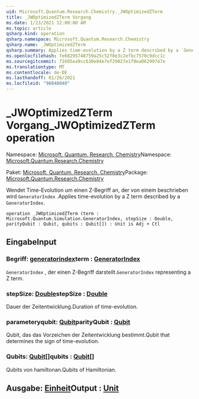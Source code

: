 ```yaml
---
uid: Microsoft.Quantum.Research.Chemistry._JWOptimizedZTerm
title: _JWOptimizedZTerm Vorgang
ms.date: 1/23/2021 12:00:00 AM
ms.topic: article
qsharp.kind: operation
qsharp.namespace: Microsoft.Quantum.Research.Chemistry
qsharp.name: _JWOptimizedZTerm
qsharp.summary: Applies time-evolution by a Z term described by a `GeneratorIndex`.
ms.openlocfilehash: fe68295748759a25c52f8e3c2efbc7570c9dcc1c
ms.sourcegitcommit: 71605ea9cc630e84e7ef29027e1f0ea06299747e
ms.translationtype: MT
ms.contentlocale: de-DE
ms.lasthandoff: 01/26/2021
ms.locfileid: "98848040"
---
```

# <a name="_jwoptimizedzterm-operation"></a><span data-ttu-id="ced23-102">_JWOptimizedZTerm Vorgang</span><span class="sxs-lookup"><span data-stu-id="ced23-102">_JWOptimizedZTerm operation</span></span>

<span data-ttu-id="ced23-103">Namespace: [Microsoft. Quantum. Research. Chemistry](xref:Microsoft.Quantum.Research.Chemistry)</span><span class="sxs-lookup"><span data-stu-id="ced23-103">Namespace: [Microsoft.Quantum.Research.Chemistry](xref:Microsoft.Quantum.Research.Chemistry)</span></span>

<span data-ttu-id="ced23-104">Paket: [Microsoft. Quantum. Research. Chemistry](https://nuget.org/packages/Microsoft.Quantum.Research.Chemistry)</span><span class="sxs-lookup"><span data-stu-id="ced23-104">Package: [Microsoft.Quantum.Research.Chemistry](https://nuget.org/packages/Microsoft.Quantum.Research.Chemistry)</span></span>


<span data-ttu-id="ced23-105">Wendet Time-Evolution um einen Z-Begriff an, der von einem beschrieben wird `GeneratorIndex` .</span><span class="sxs-lookup"><span data-stu-id="ced23-105">Applies time-evolution by a Z term described by a `GeneratorIndex`.</span></span>

```qsharp
operation _JWOptimizedZTerm (term : Microsoft.Quantum.Simulation.GeneratorIndex, stepSize : Double, parityQubit : Qubit, qubits : Qubit[]) : Unit is Adj + Ctl
```


## <a name="input"></a><span data-ttu-id="ced23-106">Eingabe</span><span class="sxs-lookup"><span data-stu-id="ced23-106">Input</span></span>

### <a name="term--generatorindex"></a><span data-ttu-id="ced23-107">Begriff: [generatorindex](xref:Microsoft.Quantum.Simulation.GeneratorIndex)</span><span class="sxs-lookup"><span data-stu-id="ced23-107">term : [GeneratorIndex](xref:Microsoft.Quantum.Simulation.GeneratorIndex)</span></span>

<span data-ttu-id="ced23-108">`GeneratorIndex` , der einen Z-Begriff darstellt.</span><span class="sxs-lookup"><span data-stu-id="ced23-108">`GeneratorIndex` representing a Z term.</span></span>


### <a name="stepsize--double"></a><span data-ttu-id="ced23-109">stepSize: [Double](xref:microsoft.quantum.lang-ref.double)</span><span class="sxs-lookup"><span data-stu-id="ced23-109">stepSize : [Double](xref:microsoft.quantum.lang-ref.double)</span></span>

<span data-ttu-id="ced23-110">Dauer der Zeitentwicklung.</span><span class="sxs-lookup"><span data-stu-id="ced23-110">Duration of time-evolution.</span></span>


### <a name="parityqubit--qubit"></a><span data-ttu-id="ced23-111">parameteryqubit: [Qubit](xref:microsoft.quantum.lang-ref.qubit)</span><span class="sxs-lookup"><span data-stu-id="ced23-111">parityQubit : [Qubit](xref:microsoft.quantum.lang-ref.qubit)</span></span>

<span data-ttu-id="ced23-112">Qubit, das das Vorzeichen der Zeitentwicklung bestimmt.</span><span class="sxs-lookup"><span data-stu-id="ced23-112">Qubit that determines the sign of time-evolution.</span></span>


### <a name="qubits--qubit"></a><span data-ttu-id="ced23-113">Qubits: [Qubit](xref:microsoft.quantum.lang-ref.qubit)[]</span><span class="sxs-lookup"><span data-stu-id="ced23-113">qubits : [Qubit](xref:microsoft.quantum.lang-ref.qubit)[]</span></span>

<span data-ttu-id="ced23-114">Qubits von hamiltonan.</span><span class="sxs-lookup"><span data-stu-id="ced23-114">Qubits of Hamiltonian.</span></span>



## <a name="output--unit"></a><span data-ttu-id="ced23-115">Ausgabe: [Einheit](xref:microsoft.quantum.lang-ref.unit)</span><span class="sxs-lookup"><span data-stu-id="ced23-115">Output : [Unit](xref:microsoft.quantum.lang-ref.unit)</span></span>

